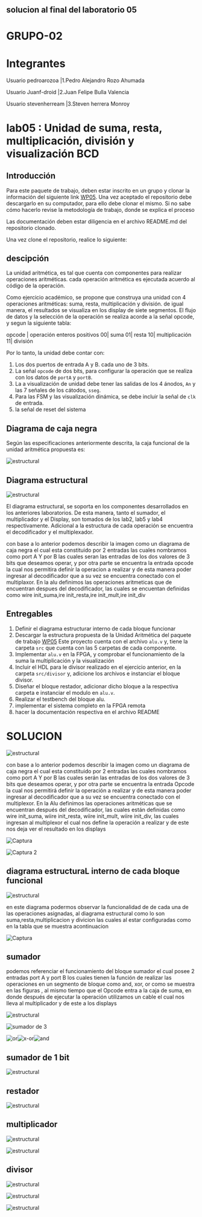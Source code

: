 ## solucion al final del laboratorio 05


# GRUPO-02
# Integrantes
  Usuario pedroarozoa   |1.Pedro Alejandro Rozo Ahumada
  
  Usuario Juanf-droid   |2.Juan Felipe Bulla Valencia
  
  Usuario stevenherream   |3.Steven herrera Monroy

# lab05 : Unidad de suma, resta, multiplicación, división y visualización BCD
## Introducción

Para este paquete de trabajo, deben estar inscrito en un grupo y clonar la información del siguiente link [WP05](https://classroom.github.com/g/dHrBou9a). Una vez aceptado el repositorio debe descargarlo en su computador, para ello debe clonar el mismo. Si no sabe cómo hacerlo revise la metodología de trabajo, donde se explica el proceso

Las documentación deben estar diligencia en el archivo README.md del repositorio clonado.

Una vez clone el repositorio, realice lo siguiente:


## descipción 
La unidad aritmética, es tal que cuenta con componentes para realizar operaciones aritméticas. cada operación aritmética es ejecutada acuerdo al código de la operación. 

Como ejercicio académico, se propone  que construya una unidad con 4 operaciones aritméticas: suma, resta, multiplicación y división.  de igual manera, el resultados se visualiza en los display de siete segmentos. El flujo de datos y la selección de la operación se realiza acorde a la señal opcode, y segun la siguiente tabla:



opcode | operación  enteros positivos
00| suma
01| resta 
10|  multiplicación
11| división 


Por lo tanto, la unidad debe contar con:

1. Los dos puertos de entrada A y B. cada uno de  3 bits.
2. La señal `opcode` de dos bits, para configurar la operación que se realiza con los datos de `portA` y `portB`.
3. La a visualización de unidad debe tener las salidas de los 4 ánodos, `An`  y las 7 señales de los cátodos, `sseg`.
4. Para las FSM  y las visualización dinámica, se debe incluir la señal de `clk` de entrada.
5. la señal de reset del sistema

## Diagrama de caja negra

Según las especificaciones anteriormente descrita, la caja funcional de la unidad aritmética propuesta es:

![estructural](https://github.com/Fabeltranm/SPARTAN6-ATMEGA-MAX5864/blob/master/lab/lab06_Unidad_aritmetica/doc/cajanegra.png)


## Diagrama estructural

![estructural](https://github.com/Fabeltranm/SPARTAN6-ATMEGA-MAX5864/blob/master/lab/lab06_Unidad_aritmetica/doc/diagraEstructural.png)



El diagrama estructural, se soporta en los componentes desarrollados en los anteriores laboratorios. De esta manera,  tanto el sumador, el multiplicador  y el Display, son tomados de los lab2, lab5 y lab4  respectivamente. Adicional a la estructura de cada operación se encuentra el decodificador  y el multiplexador.

con base a lo anterior podemos describir la imagen como un diagrama de caja negra el cual esta constituido por 2 entradas las cuales nombramos como port A Y por B las cuales seran las entradas de los dos valores de 3 bits que deseamos operar, y por otra parte se encuentra la entrada opcode la cual nos permitira definir la operacion a realizar y de esta manera poder ingresar al decodificador que a su vez se encuentra conectado  con el multiplaxor.
En la alu definimos las operaciones aritmeticas que de encuentran despues del decodificador, las cuales se encuentan definidas como wire init_suma,ire init_resta,ire init_mult,ire init_div

## Entregables

1. Definir el diagrama estructurar interno de cada bloque funcionar 
2. Descargar la estructura propuesta de la  Unidad Aritmética del paquete de trabajo [WP05](https://classroom.github.com/g/dHrBou9a) Este proyecto cuenta con el archivo `alu.v` y, tiene la carpeta `src` que cuenta con las 5 carpetas de cada componente.
3. Implementar `alu.v` en la FPGA, y  comprobar el funcionamiento  de la suma la multiplicación y la visualización
4. Incluir el  HDL para le divisor  realizado en el ejercicio anterior, en la carpeta `src/divisor`  y, adicione los archivos e instanciar el bloque divisor.
5. Diseñar el bloque restador, adicionar dicho bloque a la respectiva carpeta e instanciar el modulo en `alu.v`.
6. Realizar el testbench del bloque alu.
7. implementar el sistema completo en la FPGA remota
8. hacer la documentación respectiva en el archivo README
  

 # SOLUCION 
 
 ![estructural](https://github.com/Fabeltranm/SPARTAN6-ATMEGA-MAX5864/blob/master/lab/lab06_Unidad_aritmetica/doc/diagraEstructural.png)
 
con base a lo anterior podemos describir la imagen como un diagrama de caja negra el cual esta constituido por 2 entradas las cuales nombramos como port A Y por B las cuales serán las entradas de los dos valores de 3 bits que deseamos operar, y por otra parte se encuentra la entrada Opcode la cual nos permitirá definir la operación a realizar y de esta manera poder ingresar al decodificador que a su vez se encuentra conectado  con el multiplexor.
En la Alu definimos las operaciones aritméticas que se encuentran después del decodificador, las cuales están definidas como wire init_suma, wiire init_resta, wiire init_mult, wiire init_div, las cuales ingresan al multiplexor el cual nos define la operación a realizar y de este nos deja ver el resultado en los displays

 
 
 ![Captura](https://user-images.githubusercontent.com/62779527/80268552-a0780980-866d-11ea-871f-e6a9e0a31f9a.PNG)
 
 ![Captura 2](https://user-images.githubusercontent.com/62779527/80269010-acfe6100-8671-11ea-8d3f-bbd4f189d12e.PNG)
 
 
 
 
## diagrama estructuraL interno de cada bloque funcional

![estructural](https://github.com/ELINGAP-7545/lab05-grupo-2/blob/master/diagram%20de%20flujo.png?raw=true)



en este diagrama podermos observar la funcionalidad de de cada una de las operaciones asignadas, al diagrama estructural como lo son suma,resta,multiplicacion y divicion las cuales al estar configuradas como en la tabla que se muestra acontinuacion 

![Captura](https://user-images.githubusercontent.com/62779527/80268552-a0780980-866d-11ea-871f-e6a9e0a31f9a.PNG)

## sumador

podemos referenciar el funcionamiento del bloque sumador el cual posee 2 entradas port A y port B los cuales tienen la función de realizar las operaciones en un segmento de bloque como and, xor, or como se muestra en las figuras , al mismo tiempo que el Opcode entra a la caja de suma, en donde después de ejecutar la operación utilizamos un cable el cual nos lleva al multiplicador y de este a los displays    

![estructural](https://github.com/ELINGAP-7545/lab05-grupo-2/blob/master/operacion%20suma.JPG?raw=true)


![sumador de 3](https://user-images.githubusercontent.com/62779527/80271163-2bafca00-8683-11ea-90a0-7ac4cd72b0a5.PNG)




![or](https://user-images.githubusercontent.com/62779527/80270193-affe4f00-867b-11ea-966e-e862e0df3ef8.PNG)![x-or](https://user-images.githubusercontent.com/62779527/80270200-bf7d9800-867b-11ea-868e-7c6fe4a69722.PNG)![and](https://user-images.githubusercontent.com/62779527/80270206-c9070000-867b-11ea-9734-5718e9c3f259.PNG)

## sumador de 1 bit

![estructural](https://github.com/ELINGAP-7545/lab05-grupo-2/blob/master/alu/src/sum4bcc/bloque%20funcional%20sum%201.JPG?raw=true)


## restador
![estructural](https://github.com/ELINGAP-7545/lab05-grupo-2/blob/master/operacion%20resta.JPG?raw=true)

## multiplicador

![estructural](https://github.com/ELINGAP-7545/lab05-grupo-2/blob/master/alu/src/multiplicacion/bloque%20funcional%20multiplicador.JPG?raw=true)

![estructural](https://github.com/ELINGAP-7545/lab05-grupo-2/blob/master/operacion%20multiplicacion.JPG?raw=true)

## divisor

![estructural](https://github.com/ELINGAP-7545/lab05-grupo-2/blob/master/operacion%20division.JPG?raw=true)

![estructural](https://github.com/ELINGAP-7545/lab05-grupo-2/blob/master/alu/src/sum4bcc/bloque%20funcional%20sum%201.JPG?raw=true)

![estructural](https://github.com/ELINGAP-7545/lab05-grupo-2/blob/master/alu/src/sum4bcc/bloque%20funcional%20sum%204.JPG?raw=true)



